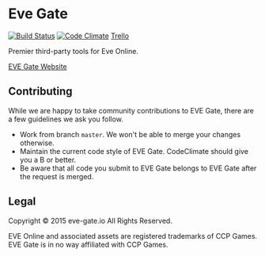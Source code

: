 # Eve Gate
[![Build Status](https://travis-ci.org/VevoxDigital/eve-gate.svg?branch=dev)](https://travis-ci.org/VevoxDigital/eve-gate)
[![Code Climate](https://codeclimate.com/github/VevoxDigital/eve-gate/badges/gpa.svg)](https://codeclimate.com/github/VevoxDigital/eve-gate)
[Trello](27045a89ae207b4d8929ff57dccc8fcbee0ae483e104e50677de28f791e2df51)

Premier third-party tools for Eve Online.

[EVE Gate Website](http://vevox.io)

## Contributing
While we are happy to take community contributions to EVE Gate, there are a few guidelines we ask you follow.
- Work from branch `master`. We won't be able to merge your changes otherwise.
- Maintain the current code style of EVE Gate. CodeClimate should give you a B or better.
- Be aware that all code you submit to EVE Gate belongs to EVE Gate after the request is merged.

## Legal
Copyright &copy; 2015 eve-gate.io All Rights Reserved.

EVE Online and associated assets are registered trademarks of CCP Games. EVE Gate is in no way affiliated with CCP Games.
